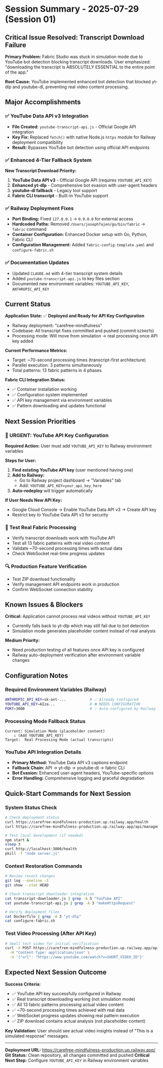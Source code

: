 # Session Summary - 2025-07-29 (Session 01)

## Critical Issue Resolved: Transcript Download Failure

**Primary Problem:** Fabric Studio was stuck in simulation mode due to YouTube bot detection blocking transcript downloads. User emphasized: "downloading the transcript is ABSOLUTELY ESSENTIAL to the entire point of the app."

**Root Cause:** YouTube implemented enhanced bot detection that blocked yt-dlp and youtube-dl, preventing real video content processing.

## Major Accomplishments

### ✅ YouTube Data API v3 Integration
- **File Created:** `youtube-transcript-api.js` - Official Google API integration
- **Key Fix:** Replaced `fetch()` with native Node.js `https` module for Railway deployment compatibility
- **Result:** Bypasses YouTube bot detection using official API endpoints

### ✅ Enhanced 4-Tier Fallback System
**New Transcript Download Priority:**
1. **YouTube Data API v3** - Official Google API (requires `YOUTUBE_API_KEY`)
2. **Enhanced yt-dlp** - Comprehensive bot evasion with user-agent headers
3. **youtube-dl fallback** - Legacy tool support  
4. **Fabric CLI transcript** - Built-in YouTube support

### ✅ Railway Deployment Fixes
- **Port Binding:** Fixed `127.0.0.1` → `0.0.0.0` for external access
- **Hardcoded Paths:** Removed `/Users/josephfajen/go/bin/fabric` → `fabric` command
- **Container Configuration:** Enhanced Docker setup with Go, Python, Fabric CLI
- **Configuration Management:** Added `fabric-config-template.yaml` and `configure-fabric.sh`

### ✅ Documentation Updates
- Updated `CLAUDE.md` with 4-tier transcript system details
- Added `youtube-transcript-api.js` to key files section
- Documented new environment variables: `YOUTUBE_API_KEY`, `ANTHROPIC_API_KEY`

## Current Status

**Application State:** ✅ **Deployed and Ready for API Key Configuration**
- Railway deployment: "carefree-mindfulness" 
- Codebase: All transcript fixes committed and pushed (commit `b294dfb`)
- Processing mode: Will move from simulation → real processing once API key added

**Current Performance Metrics:**
- Target: ~70-second processing times (transcript-first architecture)  
- Parallel execution: 3 patterns simultaneously
- Total patterns: 13 fabric patterns in 4 phases

**Fabric CLI Integration Status:**
- ✅ Container installation working
- ✅ Configuration system implemented  
- ✅ API key management via environment variables
- ✅ Pattern downloading and updates functional

## Next Session Priorities

### 🔑 URGENT: YouTube API Key Configuration
**Required Action:** User must add `YOUTUBE_API_KEY` to Railway environment variables

**Steps for User:**
1. **Find existing YouTube API key** (user mentioned having one)
2. **Add to Railway:**
   - Go to Railway project dashboard → "Variables" tab
   - Add: `YOUTUBE_API_KEY=your_api_key_here`
3. **Auto-redeploy** will trigger automatically

**If User Needs New API Key:**
- Google Cloud Console → Enable YouTube Data API v3 → Create API key
- Restrict key to YouTube Data API v3 for security

### 🧪 Test Real Fabric Processing
- Verify transcript downloads work with YouTube API
- Test all 13 fabric patterns with real video content  
- Validate ~70-second processing times with actual data
- Check WebSocket real-time progress updates

### 🔍 Production Feature Verification
- Test ZIP download functionality
- Verify management API endpoints work in production
- Confirm WebSocket connection stability

## Known Issues & Blockers

**Critical:** Application cannot process real videos without `YOUTUBE_API_KEY`
- Currently falls back to yt-dlp which may still fail due to bot detection
- Simulation mode generates placeholder content instead of real analysis

**Medium Priority:**
- Need production testing of all features once API key is configured
- Railway auto-deployment verification after environment variable changes

## Configuration Notes

### Required Environment Variables (Railway)
```bash
ANTHROPIC_API_KEY=sk-ant-...           # ✅ Already configured
YOUTUBE_API_KEY=AIza...                # ❌ NEEDS CONFIGURATION
PORT=3000                              # ✅ Auto-configured by Railway
```

### Processing Mode Fallback Status
```
Current: Simulation Mode (placeholder content)
    ↓ (Add YOUTUBE_API_KEY)
Target:  Real Processing Mode (actual transcripts)
```

### YouTube API Integration Details
- **Primary Method:** YouTube Data API v3 captions endpoint
- **Fallback Chain:** API → yt-dlp → youtube-dl → fabric CLI
- **Bot Evasion:** Enhanced user-agent headers, YouTube-specific options
- **Error Handling:** Comprehensive logging and graceful degradation

## Quick-Start Commands for Next Session

### System Status Check
```bash
# Check deployment status
curl https://carefree-mindfulness-production.up.railway.app/health
curl https://carefree-mindfulness-production.up.railway.app/api/management/status

# Test local development (if needed)
npm start &
sleep 3
curl http://localhost:3000/health
pkill -f "node server.js"
```

### Context Restoration Commands
```bash
# Review recent changes
git log --oneline -3
git show --stat HEAD

# Check transcript downloader integration
cat transcript-downloader.js | grep -A 5 "YouTube API"
cat youtube-transcript-api.js | grep -A 3 "makeHttpsRequest"

# Verify deployment files
cat Dockerfile | grep -A 3 "yt-dlp"
cat configure-fabric.sh
```

### Test Video Processing (After API Key)
```bash
# Small test video for initial verification
curl -X POST https://carefree-mindfulness-production.up.railway.app/api/process \
  -H "Content-Type: application/json" \
  -d '{"url": "https://www.youtube.com/watch?v=SHORT_VIDEO_ID"}'
```

## Expected Next Session Outcome

**Success Criteria:**
- ✅ YouTube API key successfully configured in Railway
- ✅ Real transcript downloading working (not simulation mode)
- ✅ All 13 fabric patterns processing actual video content
- ✅ ~70-second processing times achieved with real data
- ✅ WebSocket progress updates showing real pattern execution
- ✅ ZIP download contains actual analysis (not placeholder content)

**Key Validation:** User should see actual video insights instead of "This is a simulated response" messages.

---

**Deployment URL:** https://carefree-mindfulness-production.up.railway.app/
**Git Status:** Clean repository, all changes committed and pushed
**Critical Next Step:** Configure `YOUTUBE_API_KEY` in Railway environment variables